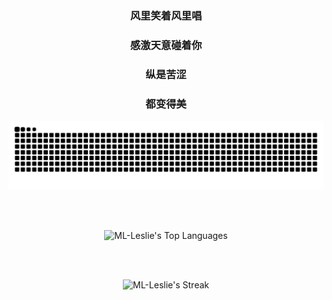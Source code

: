 <div align="center">

  <h3 style="font-family: 'Microsoft YaHei', sans-serif;">风里笑着风里唱</h3>
  <h3 style="font-family: 'Microsoft YaHei', sans-serif;">感激天意碰着你</h3>
  <h3 style="font-family: 'Microsoft YaHei', sans-serif;">纵是苦涩</h3>
  <h3 style="font-family: 'Microsoft YaHei', sans-serif;">都变得美</h3>

  <!-- GitHub Snake 图 -->
  <picture>
    <source media="(prefers-color-scheme: dark)" srcset="https://raw.githubusercontent.com/ML-Leslie/ML-Leslie/output/github-snake-dark.svg" />
    <source media="(prefers-color-scheme: light)" srcset="https://raw.githubusercontent.com/ML-Leslie/ML-Leslie/output/github-snake.svg" />
    <img alt="github-snake" src="github-snake.svg" />
  </picture>

  <br /><br />

  <!-- Top Languages 图 -->
  <picture>
    <source media="(prefers-color-scheme: dark)" srcset="https://github-readme-stats.vercel.app/api/top-langs/?username=ML-Leslie&theme=vue-dark&show_icons=true&hide_border=false&layout=compact" />
    <source media="(prefers-color-scheme: light)" srcset="https://github-readme-stats.vercel.app/api/top-langs/?username=ML-Leslie&theme=default&show_icons=true&hide_border=false&layout=compact" />
    <img alt="ML-Leslie's Top Languages" src="https://github-readme-stats.vercel.app/api/top-langs/?username=ML-Leslie&show_icons=true&hide_border=false&layout=compact" />
  </picture>

  <br /><br />
  
  <!-- Streak Stats 图 -->
  <picture>
    <source media="(prefers-color-scheme: dark)" srcset="https://github-readme-streak-stats.herokuapp.com/?user=ML-Leslie&theme=dark&hide_border=false" />
    <source media="(prefers-color-scheme: light)" srcset="https://github-readme-streak-stats.herokuapp.com/?user=ML-Leslie&theme=default&hide_border=false" />
    <img alt="ML-Leslie's Streak" src="https://github-readme-streak-stats.herokuapp.com/?user=ML-Leslie&hide_border=false" />
  </picture>

  <br />


</div>
